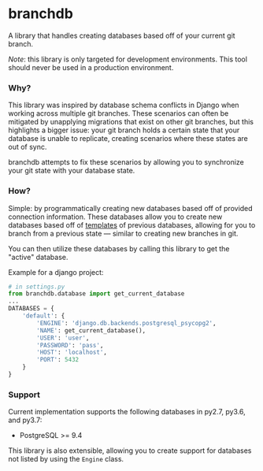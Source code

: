 # branchdb
A library that handles creating databases based off of your current git branch.

*Note*: this library is only targeted for development environments. This tool should never be used in a production environment.

### Why?

This library was inspired by database schema conflicts in Django when working across multiple git branches.
These scenarios can often be mitigated by unapplying migrations that exist on other git branches, but this highlights a bigger issue:
your git branch holds a certain state that your database is unable to replicate, creating scenarios where these states are out of sync.

branchdb attempts to fix these scenarios by allowing you to synchronize your git state with your database state.

### How?

Simple: by programmatically creating new databases based off of provided connection information.
These databases allow you to create new databases based off of [templates](https://www.postgresql.org/docs/9.5/manage-ag-templatedbs.html)
of previous databases, allowing for you to branch from a previous state — similar to creating new branches in git.

You can then utilize these databases by calling this library to get the "active" database.

Example for a django project:
```python
# in settings.py
from branchdb.database import get_current_database
...
DATABASES = {
    'default': {
        'ENGINE': 'django.db.backends.postgresql_psycopg2',
        'NAME': get_current_database(),
        'USER': 'user',
        'PASSWORD': 'pass',
        'HOST': 'localhost',
        'PORT': 5432
    }
}
```


### Support

Current implementation supports the following databases in py2.7, py3.6, and py3.7:
* PostgreSQL >= 9.4

This library is also extensible, allowing you to create support for databases not listed by using the `Engine` class.
